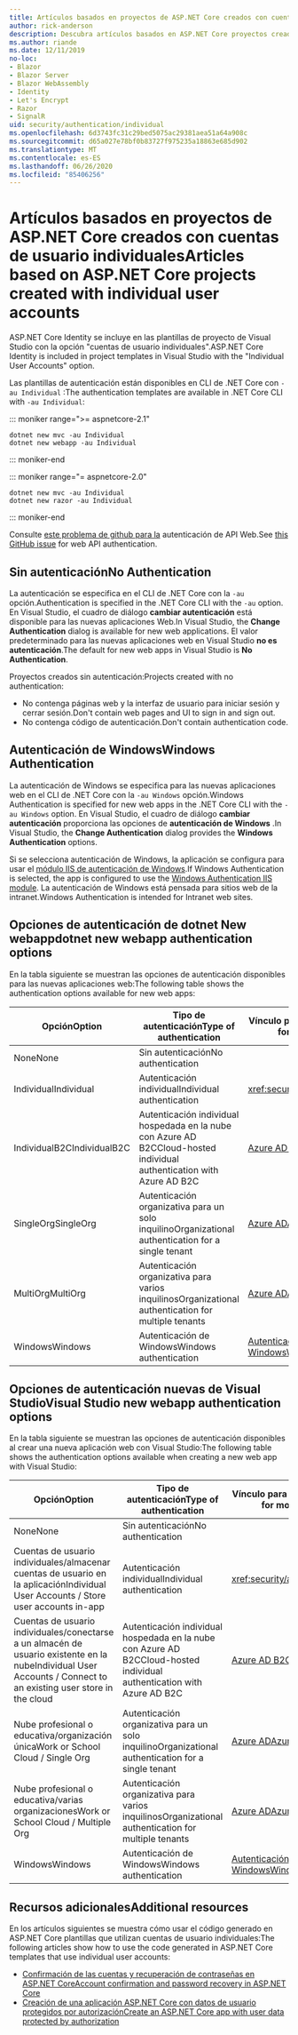 ```yaml
---
title: Artículos basados en proyectos de ASP.NET Core creados con cuentas de usuario individuales
author: rick-anderson
description: Descubra artículos basados en ASP.NET Core proyectos creados con cuentas de usuario individuales.
ms.author: riande
ms.date: 12/11/2019
no-loc:
- Blazor
- Blazor Server
- Blazor WebAssembly
- Identity
- Let's Encrypt
- Razor
- SignalR
uid: security/authentication/individual
ms.openlocfilehash: 6d3743fc31c29bed5075ac29381aea51a64a908c
ms.sourcegitcommit: d65a027e78bf0b83727f975235a18863e685d902
ms.translationtype: MT
ms.contentlocale: es-ES
ms.lasthandoff: 06/26/2020
ms.locfileid: "85406256"
---
```

# <a name="articles-based-on-aspnet-core-projects-created-with-individual-user-accounts"></a><span data-ttu-id="e9dd4-103">Artículos basados en proyectos de ASP.NET Core creados con cuentas de usuario individuales</span><span class="sxs-lookup"><span data-stu-id="e9dd4-103">Articles based on ASP.NET Core projects created with individual user accounts</span></span>

<span data-ttu-id="e9dd4-104">ASP.NET Core Identity se incluye en las plantillas de proyecto de Visual Studio con la opción "cuentas de usuario individuales".</span><span class="sxs-lookup"><span data-stu-id="e9dd4-104">ASP.NET Core Identity is included in project templates in Visual Studio with the "Individual User Accounts" option.</span></span>

<span data-ttu-id="e9dd4-105">Las plantillas de autenticación están disponibles en CLI de .NET Core con `-au Individual` :</span><span class="sxs-lookup"><span data-stu-id="e9dd4-105">The authentication templates are available in .NET Core CLI with `-au Individual`:</span></span>

::: moniker range=">= aspnetcore-2.1"

```dotnetcli
dotnet new mvc -au Individual
dotnet new webapp -au Individual
```

::: moniker-end

::: moniker range="= aspnetcore-2.0"

```dotnetcli
dotnet new mvc -au Individual
dotnet new razor -au Individual
```

::: moniker-end

<span data-ttu-id="e9dd4-106">Consulte [este problema de github para la](https://github.com/dotnet/AspNetCore/issues/5833) autenticación de API Web.</span><span class="sxs-lookup"><span data-stu-id="e9dd4-106">See [this GitHub issue](https://github.com/dotnet/AspNetCore/issues/5833) for web API authentication.</span></span>

<a name="no"></a>

## <a name="no-authentication"></a><span data-ttu-id="e9dd4-107">Sin autenticación</span><span class="sxs-lookup"><span data-stu-id="e9dd4-107">No Authentication</span></span>

<span data-ttu-id="e9dd4-108">La autenticación se especifica en el CLI de .NET Core con la `-au` opción.</span><span class="sxs-lookup"><span data-stu-id="e9dd4-108">Authentication is specified in the .NET Core CLI with the `-au` option.</span></span> <span data-ttu-id="e9dd4-109">En Visual Studio, el cuadro de diálogo **cambiar autenticación** está disponible para las nuevas aplicaciones Web.</span><span class="sxs-lookup"><span data-stu-id="e9dd4-109">In Visual Studio, the **Change Authentication** dialog is available for new web applications.</span></span> <span data-ttu-id="e9dd4-110">El valor predeterminado para las nuevas aplicaciones web en Visual Studio **no es autenticación**.</span><span class="sxs-lookup"><span data-stu-id="e9dd4-110">The default for new web apps in Visual Studio is **No Authentication**.</span></span>

<span data-ttu-id="e9dd4-111">Proyectos creados sin autenticación:</span><span class="sxs-lookup"><span data-stu-id="e9dd4-111">Projects created with no authentication:</span></span>

* <span data-ttu-id="e9dd4-112">No contenga páginas web y la interfaz de usuario para iniciar sesión y cerrar sesión.</span><span class="sxs-lookup"><span data-stu-id="e9dd4-112">Don't contain web pages and UI to sign in and sign out.</span></span>
* <span data-ttu-id="e9dd4-113">No contenga código de autenticación.</span><span class="sxs-lookup"><span data-stu-id="e9dd4-113">Don't contain authentication code.</span></span>

<a name="win"></a>

## <a name="windows-authentication"></a><span data-ttu-id="e9dd4-114">Autenticación de Windows</span><span class="sxs-lookup"><span data-stu-id="e9dd4-114">Windows Authentication</span></span>

<span data-ttu-id="e9dd4-115">La autenticación de Windows se especifica para las nuevas aplicaciones web en el CLI de .NET Core con la `-au Windows` opción.</span><span class="sxs-lookup"><span data-stu-id="e9dd4-115">Windows Authentication is specified for new web apps in the .NET Core CLI with the `-au Windows` option.</span></span> <span data-ttu-id="e9dd4-116">En Visual Studio, el cuadro de diálogo **cambiar autenticación** proporciona las opciones de **autenticación de Windows** .</span><span class="sxs-lookup"><span data-stu-id="e9dd4-116">In Visual Studio, the **Change Authentication** dialog provides the **Windows Authentication** options.</span></span>

<span data-ttu-id="e9dd4-117">Si se selecciona autenticación de Windows, la aplicación se configura para usar el [módulo IIS de autenticación de Windows](xref:host-and-deploy/iis/modules).</span><span class="sxs-lookup"><span data-stu-id="e9dd4-117">If Windows Authentication is selected, the app is configured to use the [Windows Authentication IIS module](xref:host-and-deploy/iis/modules).</span></span> <span data-ttu-id="e9dd4-118">La autenticación de Windows está pensada para sitios web de la intranet.</span><span class="sxs-lookup"><span data-stu-id="e9dd4-118">Windows Authentication is intended for Intranet web sites.</span></span>

## <a name="dotnet-new-webapp-authentication-options"></a><span data-ttu-id="e9dd4-119">Opciones de autenticación de dotnet New webapp</span><span class="sxs-lookup"><span data-stu-id="e9dd4-119">dotnet new webapp authentication options</span></span>

<span data-ttu-id="e9dd4-120">En la tabla siguiente se muestran las opciones de autenticación disponibles para las nuevas aplicaciones web:</span><span class="sxs-lookup"><span data-stu-id="e9dd4-120">The following table shows the authentication options available for new web apps:</span></span>

| <span data-ttu-id="e9dd4-121">Opción</span><span class="sxs-lookup"><span data-stu-id="e9dd4-121">Option</span></span> | <span data-ttu-id="e9dd4-122">Tipo de autenticación</span><span class="sxs-lookup"><span data-stu-id="e9dd4-122">Type of authentication</span></span> | <span data-ttu-id="e9dd4-123">Vínculo para más información</span><span class="sxs-lookup"><span data-stu-id="e9dd4-123">Link for more information</span></span> |
 | ----------------- | ------------ | ---------- |
| <span data-ttu-id="e9dd4-124">None</span><span class="sxs-lookup"><span data-stu-id="e9dd4-124">None</span></span>            |  <span data-ttu-id="e9dd4-125">Sin autenticación</span><span class="sxs-lookup"><span data-stu-id="e9dd4-125">No authentication</span></span> | | 
| <span data-ttu-id="e9dd4-126">Individual</span><span class="sxs-lookup"><span data-stu-id="e9dd4-126">Individual</span></span>      |  <span data-ttu-id="e9dd4-127">Autenticación individual</span><span class="sxs-lookup"><span data-stu-id="e9dd4-127">Individual authentication</span></span> | <xref:security/authentication/identity>
| <span data-ttu-id="e9dd4-128">IndividualB2C</span><span class="sxs-lookup"><span data-stu-id="e9dd4-128">IndividualB2C</span></span>   |  <span data-ttu-id="e9dd4-129">Autenticación individual hospedada en la nube con Azure AD B2C</span><span class="sxs-lookup"><span data-stu-id="e9dd4-129">Cloud-hosted individual authentication with Azure AD B2C</span></span> | [<span data-ttu-id="e9dd4-130">Azure AD B2C</span><span class="sxs-lookup"><span data-stu-id="e9dd4-130">Azure AD B2C</span></span>](/azure/active-directory-b2c/) |
| <span data-ttu-id="e9dd4-131">SingleOrg</span><span class="sxs-lookup"><span data-stu-id="e9dd4-131">SingleOrg</span></span>       |  <span data-ttu-id="e9dd4-132">Autenticación organizativa para un solo inquilino</span><span class="sxs-lookup"><span data-stu-id="e9dd4-132">Organizational authentication for a single tenant</span></span> | [<span data-ttu-id="e9dd4-133">Azure AD</span><span class="sxs-lookup"><span data-stu-id="e9dd4-133">Azure AD</span></span>](/azure/active-directory/develop/quickstart-v2-aspnet-core-webapp) |
| <span data-ttu-id="e9dd4-134">MultiOrg</span><span class="sxs-lookup"><span data-stu-id="e9dd4-134">MultiOrg</span></span>        |  <span data-ttu-id="e9dd4-135">Autenticación organizativa para varios inquilinos</span><span class="sxs-lookup"><span data-stu-id="e9dd4-135">Organizational authentication for multiple tenants</span></span> | [<span data-ttu-id="e9dd4-136">Azure AD</span><span class="sxs-lookup"><span data-stu-id="e9dd4-136">Azure AD</span></span>](/azure/active-directory/develop/quickstart-v2-aspnet-core-webapp) |
| <span data-ttu-id="e9dd4-137">Windows</span><span class="sxs-lookup"><span data-stu-id="e9dd4-137">Windows</span></span>         |  <span data-ttu-id="e9dd4-138">Autenticación de Windows</span><span class="sxs-lookup"><span data-stu-id="e9dd4-138">Windows authentication</span></span> | [<span data-ttu-id="e9dd4-139">Autenticación de Windows</span><span class="sxs-lookup"><span data-stu-id="e9dd4-139">Windows Authentication</span></span>](xref:security/authentication/windowsauth)

## <a name="visual-studio-new-webapp-authentication-options"></a><span data-ttu-id="e9dd4-140">Opciones de autenticación nuevas de Visual Studio</span><span class="sxs-lookup"><span data-stu-id="e9dd4-140">Visual Studio new webapp authentication options</span></span>

<span data-ttu-id="e9dd4-141">En la tabla siguiente se muestran las opciones de autenticación disponibles al crear una nueva aplicación web con Visual Studio:</span><span class="sxs-lookup"><span data-stu-id="e9dd4-141">The following table shows the authentication options available when creating a new web app with Visual Studio:</span></span>

| <span data-ttu-id="e9dd4-142">Opción</span><span class="sxs-lookup"><span data-stu-id="e9dd4-142">Option</span></span> | <span data-ttu-id="e9dd4-143">Tipo de autenticación</span><span class="sxs-lookup"><span data-stu-id="e9dd4-143">Type of authentication</span></span> | <span data-ttu-id="e9dd4-144">Vínculo para más información</span><span class="sxs-lookup"><span data-stu-id="e9dd4-144">Link for more information</span></span> |
 | ----------------- | ------------ | ---------- |
| <span data-ttu-id="e9dd4-145">None</span><span class="sxs-lookup"><span data-stu-id="e9dd4-145">None</span></span>            |  <span data-ttu-id="e9dd4-146">Sin autenticación</span><span class="sxs-lookup"><span data-stu-id="e9dd4-146">No authentication</span></span> | | 
| <span data-ttu-id="e9dd4-147">Cuentas de usuario individuales/almacenar cuentas de usuario en la aplicación</span><span class="sxs-lookup"><span data-stu-id="e9dd4-147">Individual User Accounts / Store user accounts in-app</span></span> |  <span data-ttu-id="e9dd4-148">Autenticación individual</span><span class="sxs-lookup"><span data-stu-id="e9dd4-148">Individual authentication</span></span> | <xref:security/authentication/identity> |
| <span data-ttu-id="e9dd4-149">Cuentas de usuario individuales/conectarse a un almacén de usuario existente en la nube</span><span class="sxs-lookup"><span data-stu-id="e9dd4-149">Individual User Accounts / Connect to an existing user store in the cloud</span></span> |  <span data-ttu-id="e9dd4-150">Autenticación individual hospedada en la nube con Azure AD B2C</span><span class="sxs-lookup"><span data-stu-id="e9dd4-150">Cloud-hosted individual authentication with Azure AD B2C</span></span> | [<span data-ttu-id="e9dd4-151">Azure AD B2C</span><span class="sxs-lookup"><span data-stu-id="e9dd4-151">Azure AD B2C</span></span>](/azure/active-directory-b2c/) |
| <span data-ttu-id="e9dd4-152">Nube profesional o educativa/organización única</span><span class="sxs-lookup"><span data-stu-id="e9dd4-152">Work or School Cloud / Single Org</span></span>  |  <span data-ttu-id="e9dd4-153">Autenticación organizativa para un solo inquilino</span><span class="sxs-lookup"><span data-stu-id="e9dd4-153">Organizational authentication for a single tenant</span></span> | [<span data-ttu-id="e9dd4-154">Azure AD</span><span class="sxs-lookup"><span data-stu-id="e9dd4-154">Azure AD</span></span>](/azure/active-directory/develop/quickstart-v2-aspnet-core-webapp) |
| <span data-ttu-id="e9dd4-155">Nube profesional o educativa/varias organizaciones</span><span class="sxs-lookup"><span data-stu-id="e9dd4-155">Work or School Cloud / Multiple Org</span></span> |  <span data-ttu-id="e9dd4-156">Autenticación organizativa para varios inquilinos</span><span class="sxs-lookup"><span data-stu-id="e9dd4-156">Organizational authentication for multiple tenants</span></span> | [<span data-ttu-id="e9dd4-157">Azure AD</span><span class="sxs-lookup"><span data-stu-id="e9dd4-157">Azure AD</span></span>](/azure/active-directory/develop/quickstart-v2-aspnet-core-webapp) |
| <span data-ttu-id="e9dd4-158">Windows</span><span class="sxs-lookup"><span data-stu-id="e9dd4-158">Windows</span></span>         |  <span data-ttu-id="e9dd4-159">Autenticación de Windows</span><span class="sxs-lookup"><span data-stu-id="e9dd4-159">Windows authentication</span></span> | [<span data-ttu-id="e9dd4-160">Autenticación de Windows</span><span class="sxs-lookup"><span data-stu-id="e9dd4-160">Windows Authentication</span></span>](xref:security/authentication/windowsauth)

## <a name="additional-resources"></a><span data-ttu-id="e9dd4-161">Recursos adicionales</span><span class="sxs-lookup"><span data-stu-id="e9dd4-161">Additional resources</span></span>

<span data-ttu-id="e9dd4-162">En los artículos siguientes se muestra cómo usar el código generado en ASP.NET Core plantillas que utilizan cuentas de usuario individuales:</span><span class="sxs-lookup"><span data-stu-id="e9dd4-162">The following articles show how to use the code generated in ASP.NET Core templates that use individual user accounts:</span></span>

* [<span data-ttu-id="e9dd4-163">Confirmación de las cuentas y recuperación de contraseñas en ASP.NET Core</span><span class="sxs-lookup"><span data-stu-id="e9dd4-163">Account confirmation and password recovery in ASP.NET Core</span></span>](xref:security/authentication/accconfirm)
* [<span data-ttu-id="e9dd4-164">Creación de una aplicación ASP.NET Core con datos de usuario protegidos por autorización</span><span class="sxs-lookup"><span data-stu-id="e9dd4-164">Create an ASP.NET Core app with user data protected by authorization</span></span>](xref:security/authorization/secure-data)
